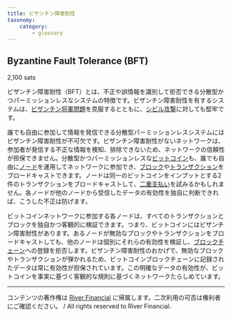 ```yaml
---
title: ビザンチン障害耐性
taxonomy:
    category:
        - glossary
---
```


## Byzantine Fault Tolerance (BFT)
2,100 sats

ビザンチン障害耐性（BFT）とは、不正や誤情報を識別して拒否できる分散型かつパーミッションレスなシステムの特徴です。ビザンチン障害耐性を有するシステムは、[ビザンチン将軍問題](http://lostinbitcoin.jp.testrs.jp/staging/glossary/byzantine_generals_problem/)を克服するとともに、[シビル攻撃](http://lostinbitcoin.jp.testrs.jp/staging/glossary/sybil_attack/)に対しても堅牢です。

誰でも自由に参加して情報を発信できる分散型パーミッションレスシステムにはビザンチン障害耐性が不可欠です。ビザンチン障害耐性がないネットワークは、参加者が発信する不正な情報を検知、排除できないため、ネットワークの信頼性が担保できません。分散型かつパーミッションレスな[ビットコイン](http://lostinbitcoin.jp.testrs.jp/staging/glossary/bitcoin/)も、誰でも自由に[ノード](http://lostinbitcoin.jp.testrs.jp/staging/glossary/node/)を運用してネットワークに参加でき、[ブロック](http://lostinbitcoin.jp.testrs.jp/staging/glossary/block/)や[トランザクション](http://lostinbitcoin.jp.testrs.jp/staging/glossary/transaction/)をブロードキャストできます。ノードは同一のビットコインをインプットとする2件のトランザクションをブロードキャストして、[二重支払い](http://lostinbitcoin.jp.testrs.jp/staging/glossary/double_spend/)を試みるかもしれません。各ノードが他のノードから受信したデータの有効性を独自に判断できれば、こうした不正は防げます。

ビットコインネットワークに参加する各ノードは、すべてのトランザクションとブロックを独自かつ客観的に検証できます。つまり、ビットコインにはビザンチン障害耐性があります。あるノードが無効なブロックやトランザクションをブロードキャストしても、他のノードは個別にそれらの有効性を検証し、[ブロックチェーン](http://lostinbitcoin.jp.testrs.jp/staging/glossary/blockchain/)への登録を拒否します。ビザンチン障害耐性のおかげで、無効なブロックやトランザクションが弾かれるため、ビットコインブロックチェーンに記録されたデータは常に有効性が担保されています。この明確なデータの有効性が、ビットコインを事実に基づく客観的な規則に基づくネットワークたらしめています。

---
コンテンツの著作権は [River Financial](https://river.com/) に帰属します。二次利用の可否は権利者にご確認ください。 / All rights reserved to River Financial.
